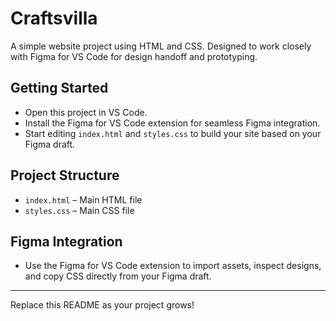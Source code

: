 # Craftsvilla

A simple website project using HTML and CSS. Designed to work closely with Figma for VS Code for design handoff and prototyping.

## Getting Started

- Open this project in VS Code.
- Install the Figma for VS Code extension for seamless Figma integration.
- Start editing `index.html` and `styles.css` to build your site based on your Figma draft.

## Project Structure

- `index.html` – Main HTML file
- `styles.css` – Main CSS file

## Figma Integration

- Use the Figma for VS Code extension to import assets, inspect designs, and copy CSS directly from your Figma draft.

---

Replace this README as your project grows!

